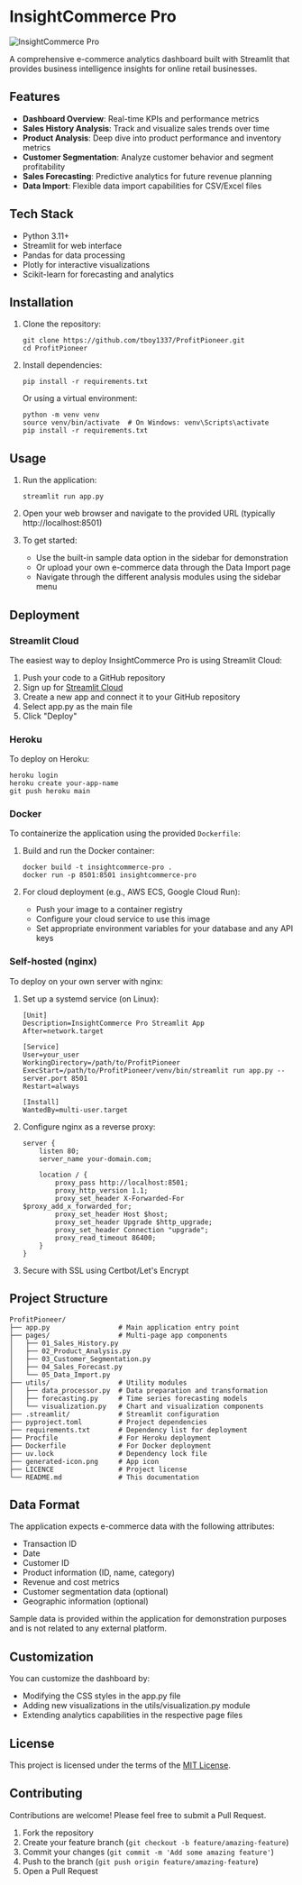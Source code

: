 # InsightCommerce Pro

![InsightCommerce Pro](generated-icon.png)

A comprehensive e-commerce analytics dashboard built with Streamlit that provides business intelligence insights for online retail businesses.

## Features

- **Dashboard Overview**: Real-time KPIs and performance metrics
- **Sales History Analysis**: Track and visualize sales trends over time
- **Product Analysis**: Deep dive into product performance and inventory metrics
- **Customer Segmentation**: Analyze customer behavior and segment profitability
- **Sales Forecasting**: Predictive analytics for future revenue planning
- **Data Import**: Flexible data import capabilities for CSV/Excel files

## Tech Stack

- Python 3.11+
- Streamlit for web interface
- Pandas for data processing
- Plotly for interactive visualizations
- Scikit-learn for forecasting and analytics

## Installation

1. Clone the repository:
   ```
   git clone https://github.com/tboy1337/ProfitPioneer.git
   cd ProfitPioneer
   ```

2. Install dependencies:
   ```
   pip install -r requirements.txt
   ```
   
   Or using a virtual environment:
   ```
   python -m venv venv
   source venv/bin/activate  # On Windows: venv\Scripts\activate
   pip install -r requirements.txt
   ```

## Usage

1. Run the application:
   ```
   streamlit run app.py
   ```

2. Open your web browser and navigate to the provided URL (typically http://localhost:8501)

3. To get started:
   - Use the built-in sample data option in the sidebar for demonstration
   - Or upload your own e-commerce data through the Data Import page
   - Navigate through the different analysis modules using the sidebar menu

## Deployment

### Streamlit Cloud

The easiest way to deploy InsightCommerce Pro is using Streamlit Cloud:

1. Push your code to a GitHub repository
2. Sign up for [Streamlit Cloud](https://streamlit.io/cloud)
3. Create a new app and connect it to your GitHub repository
4. Select app.py as the main file
5. Click "Deploy"

### Heroku

To deploy on Heroku:
   ```
   heroku login
   heroku create your-app-name
   git push heroku main
   ```

### Docker

To containerize the application using the provided `Dockerfile`:

1. Build and run the Docker container:
   ```
   docker build -t insightcommerce-pro .
   docker run -p 8501:8501 insightcommerce-pro
   ```

2. For cloud deployment (e.g., AWS ECS, Google Cloud Run):
   - Push your image to a container registry
   - Configure your cloud service to use this image
   - Set appropriate environment variables for your database and any API keys

### Self-hosted (nginx)

To deploy on your own server with nginx:

1. Set up a systemd service (on Linux):
   ```
   [Unit]
   Description=InsightCommerce Pro Streamlit App
   After=network.target

   [Service]
   User=your_user
   WorkingDirectory=/path/to/ProfitPioneer
   ExecStart=/path/to/ProfitPioneer/venv/bin/streamlit run app.py --server.port 8501
   Restart=always

   [Install]
   WantedBy=multi-user.target
   ```

2. Configure nginx as a reverse proxy:
   ```
   server {
       listen 80;
       server_name your-domain.com;

       location / {
           proxy_pass http://localhost:8501;
           proxy_http_version 1.1;
           proxy_set_header X-Forwarded-For $proxy_add_x_forwarded_for;
           proxy_set_header Host $host;
           proxy_set_header Upgrade $http_upgrade;
           proxy_set_header Connection "upgrade";
           proxy_read_timeout 86400;
       }
   }
   ```

3. Secure with SSL using Certbot/Let's Encrypt

## Project Structure

```
ProfitPioneer/
├── app.py                 # Main application entry point
├── pages/                 # Multi-page app components
│   ├── 01_Sales_History.py
│   ├── 02_Product_Analysis.py
│   ├── 03_Customer_Segmentation.py
│   ├── 04_Sales_Forecast.py
│   └── 05_Data_Import.py
├── utils/                 # Utility modules
│   ├── data_processor.py  # Data preparation and transformation
│   ├── forecasting.py     # Time series forecasting models
│   └── visualization.py   # Chart and visualization components
├── .streamlit/            # Streamlit configuration
├── pyproject.toml         # Project dependencies
├── requirements.txt       # Dependency list for deployment
├── Procfile               # For Heroku deployment
├── Dockerfile             # For Docker deployment
├── uv.lock                # Dependency lock file
├── generated-icon.png     # App icon
├── LICENCE                # Project license
└── README.md              # This documentation
```

## Data Format

The application expects e-commerce data with the following attributes:
- Transaction ID
- Date
- Customer ID
- Product information (ID, name, category)
- Revenue and cost metrics
- Customer segmentation data (optional)
- Geographic information (optional)

Sample data is provided within the application for demonstration purposes and is not related to any external platform.

## Customization

You can customize the dashboard by:
- Modifying the CSS styles in the app.py file
- Adding new visualizations in the utils/visualization.py module
- Extending analytics capabilities in the respective page files

## License

This project is licensed under the terms of the [MIT License](LICENSE.txt).

## Contributing

Contributions are welcome! Please feel free to submit a Pull Request.

1. Fork the repository
2. Create your feature branch (`git checkout -b feature/amazing-feature`)
3. Commit your changes (`git commit -m 'Add some amazing feature'`)
4. Push to the branch (`git push origin feature/amazing-feature`)
5. Open a Pull Request 